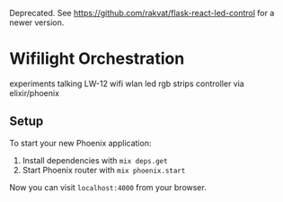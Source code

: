 Deprecated. See https://github.com/rakvat/flask-react-led-control for a newer version.

# Wifilight Orchestration

experiments talking LW-12 wifi wlan led rgb strips controller via elixir/phoenix


## Setup

To start your new Phoenix application:

1. Install dependencies with `mix deps.get`
2. Start Phoenix router with `mix phoenix.start`

Now you can visit `localhost:4000` from your browser.

